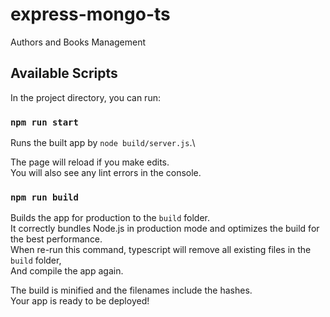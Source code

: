 # express-mongo-ts
Authors and Books Management

## Available Scripts

In the project directory, you can run:

### `npm run start`

Runs the built app by `node build/server.js`.\

The page will reload if you make edits.\
You will also see any lint errors in the console.

### `npm run build`

Builds the app for production to the `build` folder.\
It correctly bundles Node.js in production mode and optimizes the build for the best performance.\
When re-run this command, typescript will remove all existing files in the `build` folder,\
And compile the app again.

The build is minified and the filenames include the hashes.\
Your app is ready to be deployed!
